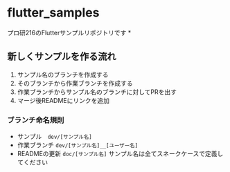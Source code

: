 # flutter_samples

プロ研216のFlutterサンプルリポジトリです
* 

## 新しくサンプルを作る流れ
1. サンプル名のブランチを作成する
2. そのブランチから作業ブランチを作成する
3. 作業ブランチからサンプル名のブランチに対してPRを出す
4. マージ後READMEにリンクを追加

### ブランチ命名規則
* サンプル　`dev/[サンプル名]`
* 作業ブランチ `dev/[サンプル名]__[ユーザー名]`
* READMEの更新 `doc/[サンプル名]`
サンプル名は全てスネークケースで定義してください
